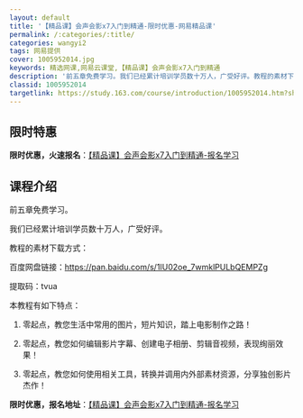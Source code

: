```yaml
---
layout: default
title: '【精品课】会声会影x7入门到精通-限时优惠-网易精品课'
permalink: /:categories/:title/
categories: wangyi2
tags: 网易提供
cover: 1005952014.jpg
keywords: 精选网课,网易云课堂,【精品课】会声会影x7入门到精通
description: '前五章免费学习。我们已经累计培训学员数十万人，广受好评。教程的素材下载方式：百度网盘链接：https://pan.bai'
classid: 1005952014
targetlink: https://study.163.com/course/introduction/1005952014.htm?share=1&shareId=1025206652&utm_campaign=share&utm_medium=iphoneShare&utm_source=&utm_u=1025206652
---
```


## 限时特惠

**限时优惠，火速报名**：[【精品课】会声会影x7入门到精通-报名学习](https://study.163.com/course/introduction/1005952014.htm?share=1&shareId=1025206652&utm_campaign=share&utm_medium=iphoneShare&utm_source=&utm_u=1025206652)

## 课程介绍

前五章免费学习。

我们已经累计培训学员数十万人，广受好评。

教程的素材下载方式：

百度网盘链接：https://pan.baidu.com/s/1IU02oe_7wmklPULbQEMPZg 

提取码：tvua

本教程有如下特点：

1. 零起点，教您生活中常用的图片，短片知识，踏上电影制作之路！

2. 零起点，教您如何编辑影片字幕、创建电子相册、剪辑音视频，表现绚丽效果！ 

3. 零起点，教您如何使用相关工具，转换并调用内外部素材资源，分享独创影片杰作！

**限时优惠，报名地址**：[【精品课】会声会影x7入门到精通-报名学习](https://study.163.com/course/introduction/1005952014.htm?share=1&shareId=1025206652&utm_campaign=share&utm_medium=iphoneShare&utm_source=&utm_u=1025206652)

